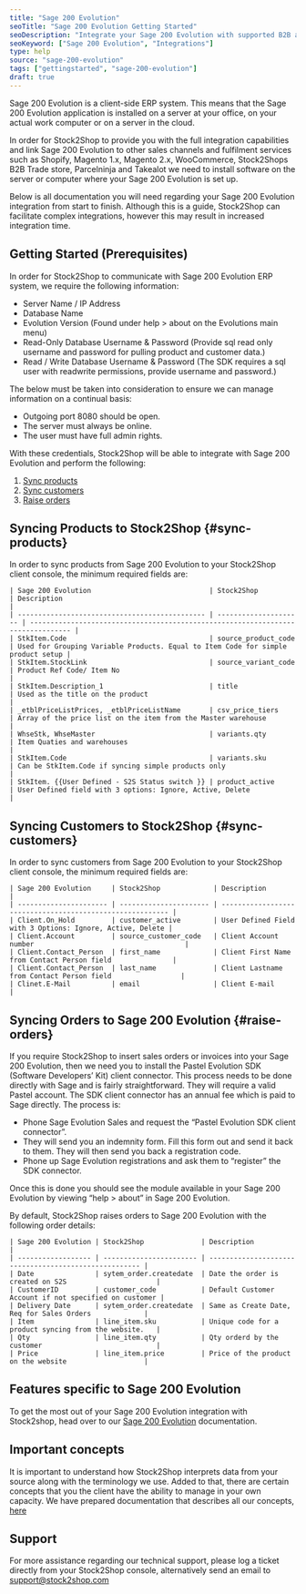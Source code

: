 ```yaml
---
title: "Sage 200 Evolution"
seoTitle: "Sage 200 Evolution Getting Started"
seoDescription: "Integrate your Sage 200 Evolution with supported B2B and B2C Systems through Stock2Shop"
seoKeyword: ["Sage 200 Evolution", "Integrations"]
type: help
source: "sage-200-evolution"
tags: ["gettingstarted", "sage-200-evolution"]
draft: true
---
```


Sage 200 Evolution is a client-side ERP system. 
This means that the Sage 200 Evolution application is installed on a 
server at your office, on your actual work computer or on a 
server in the cloud. 

In order for Stock2Shop to provide you 
with the full integration capabilities and link Sage 200 Evolution
to other sales channels and fulfilment services such as 
Shopify, Magento 1.x, Magento 2.x, WooCommerce, Stock2Shops B2B Trade store, 
Parcelninja and Takealot we need to install software on the server or computer where your Sage 200 Evolution is set up. 

Below is all documentation you will need regarding your Sage 200 Evolution integration from start to finish.
Although this is a guide, Stock2Shop can facilitate complex integrations, however this may result in increased integration time.

## Getting Started (Prerequisites)
In order for Stock2Shop to communicate with Sage 200 Evolution ERP system, 
we require the following information:

- Server Name / IP Address
- Database Name
- Evolution Version (Found under help > about on the Evolutions main menu)
- Read-Only Database Username & Password (Provide sql read only username and password for pulling product and customer data.)
- Read / Write Database Username & Password (The SDK requires a sql user with readwrite permissions, provide username and password.)

The below must be taken into consideration to ensure we can manage information on a continual basis:

- Outgoing port 8080 should be open.
- The server must always be online.
- The user must have full admin rights.

With these credentials, Stock2Shop will be able to integrate with 
Sage 200 Evolution and perform the following:

1. [Sync products](#sync-products) 
2. [Sync customers](#sync-customers) 
3. [Raise orders](#raise-orders) 

## Syncing Products to Stock2Shop {#sync-products}
In order to sync products from Sage 200 Evolution to your Stock2Shop client console, 
the minimum required fields are:

```
| Sage 200 Evolution                             | Stock2Shop            | Description                                                                      |
| ---------------------------------------------- | --------------------- | -------------------------------------------------------------------------------- |
| StkItem.Code                                   | source_product_code   | Used for Grouping Variable Products. Equal to Item Code for simple product setup |
| StkItem.StockLink                              | source_variant_code   | Product Ref Code/ Item No                                                        |
| StkItem.Description_1                          | title                 | Used as the title on the product                                                 |
| _etblPriceListPrices, _etblPriceListName       | csv_price_tiers       | Array of the price list on the item from the Master warehouse                    |
| WhseStk, WhseMaster                            | variants.qty          | Item Quaties and warehouses                                                      |
| StkItem.Code                                   | variants.sku          | Can be StkItem.Code if syncing simple products only                              |
| StkItem. {{User Defined - S2S Status switch }} | product_active        | User Defined field with 3 options: Ignore, Active, Delete                        |

 ```

## Syncing Customers to Stock2Shop {#sync-customers}
In order to sync customers from Sage 200 Evolution to your Stock2Shop client console, 
the minimum required fields are:

```
| Sage 200 Evolution     | Stock2Shop             | Description                                               |
| ---------------------- | ---------------------- | --------------------------------------------------------- |
| Client.On_Hold         | customer_active        | User Defined Field with 3 Options: Ignore, Active, Delete |
| Client.Account         | source_customer_code   | Client Account number                                     |
| Client.Contact_Person  | first_name             | Client First Name from Contact Person field               |
| Client.Contact_Person  | last_name              | Client Lastname from Contact Person field                 |
| Clinet.E-Mail          | email                  | Client E-mail                                             |
 ```
 
## Syncing Orders to Sage 200 Evolution {#raise-orders}
If you require Stock2Shop to insert sales orders or invoices into your Sage 200 Evolution, then we need you to install the Pastel Evolution SDK (Software Developers’ Kit) client connector. 
This process needs to be done directly with Sage and is fairly straightforward. 
They will require a valid Pastel account. The SDK client connector has an annual fee which is paid to Sage directly. The process is:

- Phone Sage Evolution Sales and request the “Pastel Evolution SDK client connector”.
- They will send you an indemnity form. Fill this form out and send it back to them. They will then send you back a registration code.
- Phone up Sage Evolution registrations and ask them to “register” the SDK connector.

Once this is done you should see the module available in your Sage 200 Evolution by viewing “help > about” in Sage 200 Evolution.

By default, Stock2Shop raises orders to Sage 200 Evolution with the following order details:

```
| Sage 200 Evolution | Stock2Shop              | Description                                           |
| ------------------ | ----------------------- | ----------------------------------------------------- |
| Date               | sytem_order.createdate  | Date the order is created on S2S                      |
| CustomerID         | customer_code           | Default Customer Account if not specified on customer |
| Delivery Date      | sytem_order.createdate  | Same as Create Date, Req for Sales Orders             |
| Item               | line_item.sku           | Unique code for a product syncing from the website.   |
| Qty                | line_item.qty           | Qty orderd by the customer                            |
| Price              | line_item.price         | Price of the product on the website                   |
 ```

## Features specific to Sage 200 Evolution
To get the most out of your Sage 200 Evolution integration with Stock2shop, 
head over to our [Sage 200 Evolution](/help/features-sage-200-evolution "Sage 200 Evolution features") documentation.

## Important concepts 
It is important to understand how Stock2Shop interprets data from your source 
along with the terminology we use. Added to that, there are certain concepts that you 
the client have the ability to manage in your own capacity. We have prepared 
documentation that describes all our concepts, [here](/help/how-it-works "How it works")

## Support
For more assistance regarding our technical support, please log a ticket
directly from your Stock2Shop console, alternatively send an email to support@stock2shop.com